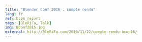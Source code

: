 ```yaml
---
title: "Blender Conf 2016 : compte rendu"
lang: fr
ref: bcon_report
tags: [BleRiFa, Talk]
img: BConf2016.jpg
external: http://BleRiFa.com/2016/11/22/compte-rendu-bcon16/
---
```

